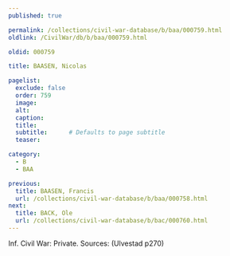 ```yaml
---
published: true

permalink: /collections/civil-war-database/b/baa/000759.html
oldlink: /CivilWar/db/b/baa/000759.html

oldid: 000759

title: BAASEN, Nicolas

pagelist:
  exclude: false
  order: 759
  image: 
  alt:
  caption:
  title:
  subtitle:      # Defaults to page subtitle
  teaser:

category: 
  - B 
  - BAA

previous:
  title: BAASEN, Francis
  url: /collections/civil-war-database/b/baa/000758.html  
next:
  title: BACK, Ole
  url: /collections/civil-war-database/b/bac/000760.html   
---
```

Inf. Civil War: Private. Sources: (Ulvestad p270)